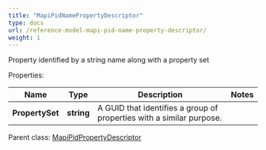 ```yaml
---
title: "MapiPidNamePropertyDescriptor"
type: docs
url: /reference-model-mapi-pid-name-property-descriptor/
weight: 1
---
```

Property identified by a string name along with a property set             

Properties:

Name | Type | Description | Notes
---- | ---- | ----------- | -----
**PropertySet** | **string** | A GUID that identifies a group of properties with a similar purpose.              | 

Parent class: [MapiPidPropertyDescriptor](/email/reference-model-mapi-pid-property-descriptor/)

